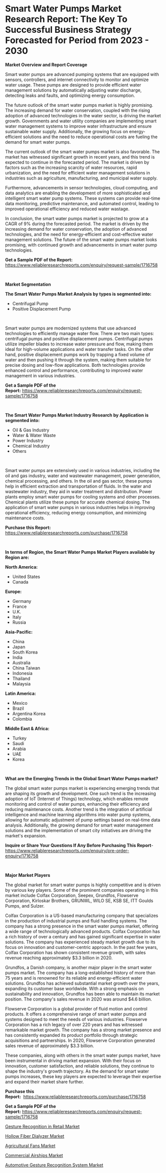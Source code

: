 <p><h1>Smart Water Pumps Market Research Report: The Key To Successful Business Strategy Forecasted for Period from 2023 - 2030</h1></p><p><strong>Market Overview and Report Coverage</strong></p>
<p><p>Smart water pumps are advanced pumping systems that are equipped with sensors, controllers, and internet connectivity to monitor and optimize water usage. These pumps are designed to provide efficient water management solutions by automatically adjusting water discharge, detecting leaks and faults, and optimizing energy consumption.</p><p>The future outlook of the smart water pumps market is highly promising. The increasing demand for water conservation, coupled with the rising adoption of advanced technologies in the water sector, is driving the market growth. Governments and water utility companies are implementing smart water management systems to improve water infrastructure and ensure sustainable water supply. Additionally, the growing focus on energy-efficient solutions and the need to reduce operational costs are fueling the demand for smart water pumps.</p><p>The current outlook of the smart water pumps market is also favorable. The market has witnessed significant growth in recent years, and this trend is expected to continue in the forecasted period. The market is driven by factors such as the increasing scarcity of water resources, rapid urbanization, and the need for efficient water management solutions in industries such as agriculture, manufacturing, and municipal water supply.</p><p>Furthermore, advancements in sensor technologies, cloud computing, and data analytics are enabling the development of more sophisticated and intelligent smart water pump systems. These systems can provide real-time data monitoring, predictive maintenance, and automated control, leading to improved operational efficiency and reduced water wastage.</p><p>In conclusion, the smart water pumps market is projected to grow at a CAGR of 9% during the forecasted period. The market is driven by the increasing demand for water conservation, the adoption of advanced technologies, and the need for energy-efficient and cost-effective water management solutions. The future of the smart water pumps market looks promising, with continued growth and advancements in smart water pump technologies.</p></p>
<p><strong>Get a Sample PDF of the Report:</strong> <a href="https://www.reliableresearchreports.com/enquiry/request-sample/1716758">https://www.reliableresearchreports.com/enquiry/request-sample/1716758</a></p>
<p>&nbsp;</p>
<p><strong>Market Segmentation</strong></p>
<p><strong>The Smart Water Pumps Market Analysis by types is segmented into:</strong></p>
<p><ul><li>Centrifugal Pump</li><li>Positive Displacement Pump</li></ul></p>
<p>&nbsp;</p>
<p><p>Smart water pumps are modernized systems that use advanced technologies to efficiently manage water flow. There are two main types: centrifugal pumps and positive displacement pumps. Centrifugal pumps utilize impeller blades to increase water pressure and flow, making them ideal for high-volume applications and water transfer tasks. On the other hand, positive displacement pumps work by trapping a fixed volume of water and then pushing it through the system, making them suitable for precise dosing and low-flow applications. Both technologies provide enhanced control and performance, contributing to improved water management in various industries.</p></p>
<p><strong>Get a Sample PDF of the Report:</strong>&nbsp;<a href="https://www.reliableresearchreports.com/enquiry/request-sample/1716758">https://www.reliableresearchreports.com/enquiry/request-sample/1716758</a></p>
<p>&nbsp;</p>
<p><strong>The Smart Water Pumps Market Industry Research by Application is segmented into:</strong></p>
<p><ul><li>Oil & Gas Industry</li><li>Water & Water Waste</li><li>Power Industry</li><li>Chemical Industry</li><li>Others</li></ul></p>
<p>&nbsp;</p>
<p><p>Smart water pumps are extensively used in various industries, including the oil and gas industry, water and wastewater management, power generation, chemical processing, and others. In the oil and gas sector, these pumps help in efficient extraction and transportation of fluids. In the water and wastewater industry, they aid in water treatment and distribution. Power plants employ smart water pumps for cooling systems and other processes. Chemical plants utilize these pumps for accurate chemical dosing. The application of smart water pumps in various industries helps in improving operational efficiency, reducing energy consumption, and minimizing maintenance costs.</p></p>
<p><strong>Purchase this Report:</strong>&nbsp; <a href="https://www.reliableresearchreports.com/purchase/1716758">https://www.reliableresearchreports.com/purchase/1716758</a></p>
<p>&nbsp;</p>
<p><strong>In terms of Region, the Smart Water Pumps Market Players available by Region are:</strong></p>
<p>
    <p> <strong> North America: </strong>
        <ul>
            <li>United States</li>
            <li>Canada</li>
        </ul>
        </p> 
    <p> <strong> Europe: </strong>
        <ul>
            <li>Germany</li>
            <li>France</li>
            <li>U.K.</li>
            <li>Italy</li>
            <li>Russia</li>
        </ul>
        </p> 
    <p> <strong> Asia-Pacific: </strong>
        <ul>
            <li>China</li>
            <li>Japan</li>
            <li>South Korea</li>
            <li>India</li>
            <li>Australia</li>
            <li>China Taiwan</li>
            <li>Indonesia</li>
            <li>Thailand</li>
            <li>Malaysia</li>
        </ul>
        </p> 
    <p> <strong> Latin America: </strong>
        <ul>
            <li>Mexico</li>
            <li>Brazil</li>
            <li>Argentina Korea</li>
            <li>Colombia</li>
        </ul>
        </p> 
    <p> <strong> Middle East & Africa: </strong>
        <ul>
            <li>Turkey</li>
            <li>Saudi</li>
            <li>Arabia</li>
            <li>UAE</li>
            <li>Korea</li>
        </ul>
    </p>
    </p>
<p>&nbsp;</p>
<p><strong>What are the Emerging Trends in the Global Smart Water Pumps market?</strong></p>
<p><p>The global smart water pumps market is experiencing emerging trends that are shaping its growth and development. One such trend is the increasing adoption of IoT (Internet of Things) technology, which enables remote monitoring and control of water pumps, enhancing their efficiency and reducing maintenance costs. Another trend is the integration of artificial intelligence and machine learning algorithms into water pump systems, allowing for automatic adjustment of pump settings based on real-time data analysis. Additionally, the growing demand for smart water management solutions and the implementation of smart city initiatives are driving the market's expansion.</p></p>
<p><strong>Inquire or Share Your Questions If Any Before Purchasing This Report</strong>- <a href="https://www.reliableresearchreports.com/enquiry/pre-order-enquiry/1716758">https://www.reliableresearchreports.com/enquiry/pre-order-enquiry/1716758</a></p>
<p>&nbsp;</p>
<p><strong>Major Market Players</strong></p>
<p><p>The global market for smart water pumps is highly competitive and is driven by various key players. Some of the prominent companies operating in this market include Colfax Corporation, Seepex, Grundfos, Flowserve Corporation, Kirloskar Brothers, GRUNWL, WILO SE, KSB SE, ITT Goulds Pumps, and Sulzer.</p><p>Colfax Corporation is a US-based manufacturing company that specializes in the production of industrial pumps and fluid handling systems. The company has a strong presence in the smart water pumps market, offering a wide range of technologically advanced products. Colfax Corporation has a rich history of over a century and has gained significant expertise in water solutions. The company has experienced steady market growth due to its focus on innovation and customer-centric approach. In the past few years, Colfax Corporation has shown consistent revenue growth, with sales revenue reaching approximately $3.3 billion in 2020.</p><p>Grundfos, a Danish company, is another major player in the smart water pumps market. The company has a long-established history of more than 75 years and is renowned for its reliable and energy-efficient water solutions. Grundfos has achieved substantial market growth over the years, expanding its customer base worldwide. With a strong emphasis on sustainability and innovation, Grundfos has been able to maintain its market position. The company's sales revenue in 2020 was around $4.6 billion.</p><p>Flowserve Corporation is a global provider of fluid motion and control products. It offers a comprehensive range of smart water pumps and systems designed to meet the needs of various industries. Flowserve Corporation has a rich legacy of over 220 years and has witnessed remarkable market growth. The company has a strong market presence and has consistently expanded its product portfolio through strategic acquisitions and partnerships. In 2020, Flowserve Corporation generated sales revenue of approximately $3.3 billion.</p><p>These companies, along with others in the smart water pumps market, have been instrumental in driving market expansion. With their focus on innovation, customer satisfaction, and reliable solutions, they continue to shape the industry's growth trajectory. As the demand for smart water pumps increases, these key players are expected to leverage their expertise and expand their market share further.</p></p>
<p><strong>Purchase this Report:</strong>&nbsp;&nbsp;<a href="https://www.reliableresearchreports.com/purchase/1716758">https://www.reliableresearchreports.com/purchase/1716758</a></p>
<p></p>
<p><strong>Get a Sample PDF of the Report:</strong>&nbsp;<a href="https://www.reliableresearchreports.com/enquiry/request-sample/1716758">https://www.reliableresearchreports.com/enquiry/request-sample/1716758</a></p>
<p><p><a href="https://github.com/ChiragRp1/Market-Research-Report-List-1/blob/main/gesture-recognition-in-retail-market.md">Gesture Recognition in Retail Market</a></p><p><a href="https://www.linkedin.com/pulse/hollow-fiber-dialyzer-market-size-2023-2030-global-industrial-mmtnc/">Hollow Fiber Dialyzer Market</a></p><p><a href="https://issuu.com/reportprime-2/docs/agricultural-fans-market-size-2030.pptx?fr=xKAE9_zU1NQ">Agricultural Fans Market</a></p><p><a href="https://issuu.com/reportprime-2/docs/commercial-airships-market-size-2030.pptx?fr=xKAE9_zU1NQ">Commercial Airships Market</a></p><p><a href="https://github.com/ChiragRP21/Market-Research-Report-List-1/blob/main/automotive-gesture-recognition-system-market.md">Automotive Gesture Recognition System Market</a></p></p>